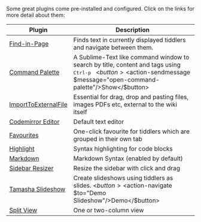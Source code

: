 Some great plugins come pre-installed and configured.
Click on the links for more detail about them:

|Plugin|Description|
|------|-----------|
|[Find-in-Page](https://tiddlywiki-find-in-page-plugin.tiddlyhost.com/)|Finds text in currently displayed tiddlers and navigate between them. |
|[Command Palette](https://souk21.github.io/TW-commandpalette/)| A Sublime-Text like command window to search by title, content and tags using <kbd>Ctrl-p</kbd>&nbsp;&nbsp; <$button><$action-sendmessage $message="open-command-palette"/>Show</$button>|
|[ImportToExternalFile](https://saqimtiaz.github.io/sq-tw/temp/import-to-external-file.html)|Essential for drag, drop and pasting files, images PDFs etc, external to the wiki itself|
|[Codemirror Editor](https://tiddlywiki.com/plugins/tiddlywiki/codemirror/)|Default text editor|
|[Favourites](https://kookma.github.io/TW-Favorites/)|One-click favourite for tiddlers which are grouped in their own tab|
|[Highlight](http://bolila.tiddlyspot.com/)|Syntax highlighting for code blocks|
|[Markdown](https://github.com/Jermolene/TiddlyWiki5/tree/master/plugins/tiddlywiki/markdown)|Markdown Syntax (enabled by default)|
|[Sidebar Resizer](https://gk0wk.github.io/TiddlySeq/#Resizable%20Sidebar)|Resize the sidebar with click and drag|
|[Tamasha Slideshow](https://kookma.github.io/TW-Tamasha/)|Create slideshows using tiddlers as slides. <$button><$action-navigate $to="Demo Slideshow"/>Demo</$button>|
|[Split View](https://tiddlywiki-split-view-plugin.tiddlyhost.com/)|One or two-column view|
